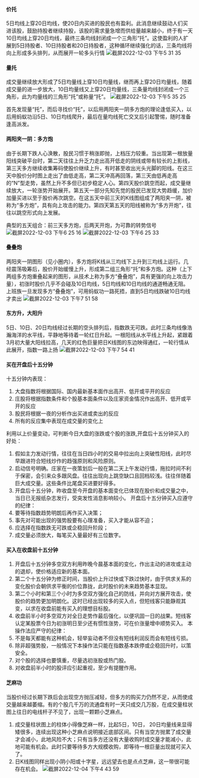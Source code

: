 #### 价托
5日均线上穿20日均线，使20日内买进的股民也有盈利。此消息继续鼓动人们买进该股，鼓励持股者继续持股，该股的需求量急增而供给量越来越小，终于有一天10日均线上穿20日均线，最终三条均线封闭成一个三角形“托”。这使盈利的人扩展到5日持股者、10日持股者和20日持股者，这种循环继续强化的话，三条均线将向上形成多头排列，从而展开一轮多头行情
![截屏2022-12-03 下午5 31 35](https://user-images.githubusercontent.com/51043636/205434177-5a4a6300-5464-4328-a845-8dadbdc4d997.png)
#### 量托
成交量继续放大形成了5日均量线上穿10日均量线，继而再上穿20日均量线，随着成交量的进一步放大，10日均量线又上穿20日均量线，三条量均线封闭成一个三角形，此为均量线的三角形“托”或称量“托”。
![截屏2022-12-03 下午5 35 25](https://user-images.githubusercontent.com/51043636/205434274-df9d7ebf-70e8-477b-b00e-13ed00c36b7f.png)

首先发现量“托”，而后寻找价“托”，以后用两阳夹一阴多方炮的理论逢低买入，以后用蚂蚁功沿5日、10日均线爬升，最后在量均线死亡交叉后引起警惕，随时准备逢高派发。
#### 两阳夹一阴：多方炮
由于长期下跌人心涣散，股民习惯于稍涨即抛，上档压力较重。当出现第一根放量阳线突破平台时，第二天往往上升乏力走出高开低走的阴线或带有较长的上影线，第三天多方继续收集筹码使股价继续上升，有时甚至收出光头光脚的阳线。在这三天中股价分时图上走出了由低走高，第二天冲高再回落，第三天由低再走高的“N”型走势，虽然上升不多但已初步稳定人心。第四天股价跳空而起，成交量继续放大，一轮涨势开始展开。第五天一部分先知先觉的股民已发现大势趋缓，加价加量买进以至于股价再次跳空。在这五天中前三天的K线图组成了两阳夹一阴，被称为“多方炮”，具有向上攻击的能力。第四天第五天的阳线被称为“多方开炮”，往往以跳空形式向上发展。

典型的五天组合：前三天多方炮，后两天开炮，为可靠的转势信号
![截屏2022-12-03 下午6 25 16](https://user-images.githubusercontent.com/51043636/205436333-9e528f8c-86c0-4cfb-988c-fe439b2ce2bc.png)
![截屏2022-12-03 下午6 25 33](https://user-images.githubusercontent.com/51043636/205436342-4391c645-a4f0-4192-875c-2d54b7218abe.png)
#### 叠叠炮
两阳夹一阴图形（见小圈内），多方炮将K线从三均线下上升到三均线上运行。几经震荡吸筹后，股价开始缓慢上升，形成第二组三角形“托”和多方炮。这种（上下两组多方炮重叠起来的图形，从技术上称为多方“叠叠炮”，具有更强的向上攻击力量），初涨时股价几乎不会碰及10日均线，5日均线和10日均线的通道畅通无阻。上班族一旦发现多方“叠叠炮”，可用蚂蚁功一路死捂，直到5日均线跌破10日均线才卖出
![截屏2022-12-03 下午7 51 58](https://user-images.githubusercontent.com/51043636/205439588-102effa0-2cf1-4e32-b3e7-3c965c9558b3.png)
#### 东方升，大阳升
5日、10日、20日均线经过长期的空头排列后，指数跌无可跌。此时三条均线像浩瀚海洋的水平线，平静地等待着一轮红日升起。一根阳线从水平线上升起，紧跟着3月初大量大阳线拉高，几天的红色巨量把日K线图的东边映得通红，一轮行情从此展开，指数一路上扬
![截屏2022-12-03 下午7 54 41](https://user-images.githubusercontent.com/51043636/205439694-05ecf3af-9f85-4132-b43b-cde8ecacd013.png)

#### 买在开盘后十五分钟
十五分钟内表现：
1. 大盘指数将根据国际、国内最新基本面作出高开、低开或平开的反应
2. 庄股将根据指数条件和个股基本面条件以及庄家资金情况作出高开、低开或平开的反应
3. 股民将根据一夜的分析作出买进或卖出的反应
4. 所有的反应集中表现在成交量的变化上

利用以上价量变动，可判断今日大盘的涨跌或个股的涨跌,开盘后十五分钟买入的好处：
1. 假如主力发动行情，往往在当日四小时的交易中拉出向上突破性阳线，此时尽早跟进符合短线炒作的趋强原则和风险原则。
2. 启动信号明确。庄家在一夜策划后一般在第二天上午发动行情，拖拉时间不利于保密，会引来众多跟风盘。往往出现向上跳空缺口且回档较浅。往往伴随着巨大成交量。这些条件比尾盘买进要好得多。
3. 开盘后十五分钟，昨收盘至今开盘的基本面变化已体现在股价和成交量之中，当日已无报纸杂志发行，受突发性消息影响较小。
开盘后十五分钟买入应遵守的纪律：
1. 要等待指数趋势明朗后再作买入决策；
2. 事先对可能出现的强势股要有心理准备，买入才能从容不迫；
3. 应选择在指数跌无可跌或企稳回升阶段；
4. 成交量必须放大，每笔买入量最好有三位数字。
#### 买入在收盘前十五分钟
1. 开盘后十五分钟多空双方利用昨晚今晨基本面的变化，作出主动的进攻或主动的退却，使价格适应新的基本面。
2. 第二个十五分钟为修正时间，当股价上升过快或下跌过快时，由于供求关系的变化股价会朝供求平衡的价位靠拢，此时股价的未来趋势基本显现。
3. 第二个小时和第三个小时为多空双方强化自己的防线，并向对方展开攻击，使股价的趋势更加明朗化。这时已经出现较多的买入点，但短线客只能静观其变，以求在收盘前能有买入的理想目标股。
4. 收盘前半小时多空双方对全日走势作最后强化，以便巩固一日的战果。短线客认定某股票今日为初涨明日至少还有惯性涨势，可在价涨量增中顺势买入。
本操作法应严守的纪律：
1. 不是每天都能有这种机会，轻举妄动者不但没有短线利润反而会有短线亏损。
2. 除非超强势股，一般情况下本操作法只能在指数基本跌停或企稳回升时，以策安全。
3. 对个股的选择也要慎重，尽量选初涨股或热门股。
4. 对收盘前半小时的股评应引起重视，至少有提醒作用。
#### 芝麻功
当股价经过长期下跌后会出现空方抛压减轻，但多方的购买力仍然不足，从而使成交量越来越萎缩。有的个股几千万的流通盘有时一天只成交几万股，在成交量柱状图上往日的电线杆子不见了，出现一颗颗小芝麻点。
1. 成交量柱状图上的柱体小得像芝麻一样，比起5日，10日， 20日均量线来显得矮很多，连续出现这种小芝麻点说明接近底部区间。只有当空方抛累了成交量才会减小，此地风险不大；只有当多方还没有大量收购时成交量才能减小，此地可能有机会。此时只要等待多方大规模收购，即等待一根巨量出现就可买入了。
2. 日K线图同样出现小阴小阳或十字星，远远望去也是点点芝麻，这一带很可能存在机会。
![截屏2022-12-04 下午4 43 59](https://user-images.githubusercontent.com/51043636/205481781-7b781955-4044-4e0b-bc69-64f4babd228e.png)
